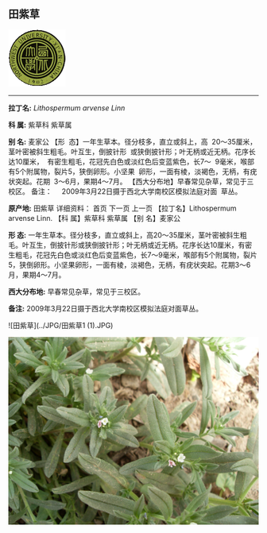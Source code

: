 ## 田紫草

![西北大学校园网络植物志](../JPG/nwu.gif)

---

**拉丁名:**  _Lithospermum arvense Linn_

**科 属:** 紫草科 紫草属

**别 名:** 麦家公
【形  态】一年生草本。径分枝多，直立或斜上，高
 20～35厘米，茎叶密被斜生粗毛。叶互生，倒披针形
 或狭倒披针形；叶无柄或近无柄。花序长达10厘米，
 有密生粗毛，花冠先白色或淡红色后变蓝紫色，长7～
 9毫米，喉部有5个附属物，裂片5，狭倒卵形。小坚果
 卵形，一面有棱，淡褐色，无柄，有疣状突起。花期
 3～6月，果期4～7月。
【西大分布地】早春常见杂草，常见于三校区。
备注：
    2009年3月22日摄于西北大学南校区模拟法庭对面
 草丛。

**原产地:** 田紫草 
详细资料： 首页 下一页 上一页
【拉丁名】Lithospermum arvense Linn.
【科 属】紫草科 紫草属
【别 名】麦家公

**形  态:** 一年生草本。径分枝多，直立或斜上，高20～35厘米，茎叶密被斜生粗毛。叶互生，倒披针形或狭倒披针形；叶无柄或近无柄。花序长达10厘米，有密生粗毛，花冠先白色或淡红色后变蓝紫色，长7～9毫米，喉部有5个附属物，裂片5，狭倒卵形。小坚果卵形，一面有棱，淡褐色，无柄，有疣状突起。花期3～6月，果期4～7月。

**西大分布地:** 早春常见杂草，常见于三校区。

**备注:** 2009年3月22日摄于西北大学南校区模拟法庭对面草丛。

![田紫草](../JPG/田紫草1 (1).JPG) 

![田紫草](../JPG/田紫草2.JPG) 

